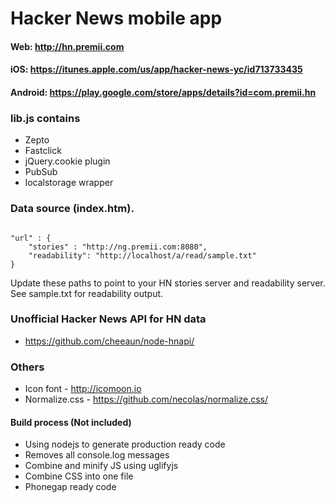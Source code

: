 Hacker News mobile app
==

#### Web: http://hn.premii.com
#### iOS: https://itunes.apple.com/us/app/hacker-news-yc/id713733435
#### Android: https://play.google.com/store/apps/details?id=com.premii.hn

### lib.js contains

* Zepto
* Fastclick
* jQuery.cookie plugin
* PubSub
* localstorage wrapper

### Data source (index.htm).

<code>
"url" : {
    "stories" : "http://ng.premii.com:8080",
    "readability": "http://localhost/a/read/sample.txt"
}
</code>


Update these paths to point to your HN stories server and readability server. See sample.txt for readability output.

### Unofficial Hacker News API for HN data
- https://github.com/cheeaun/node-hnapi/

### Others
* Icon font - http://icomoon.io
* Normalize.css - https://github.com/necolas/normalize.css/

#### Build process (Not included)
* Using nodejs to generate production ready code
* Removes all console.log messages
* Combine and minify JS using uglifyjs
* Combine CSS into one file
* Phonegap ready code

